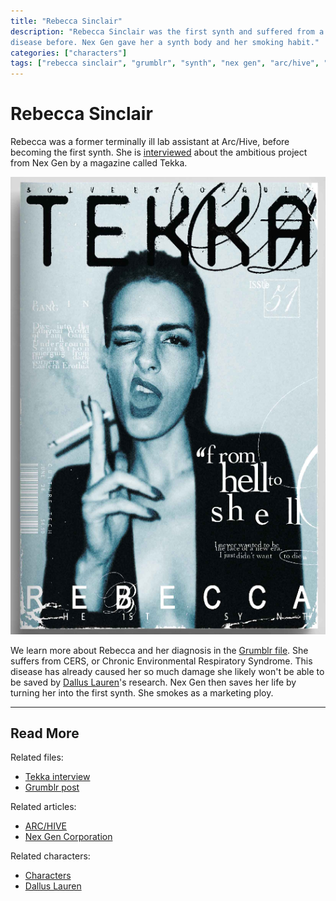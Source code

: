 ```yaml
---
title: "Rebecca Sinclair"
description: "Rebecca Sinclair was the first synth and suffered from a terminal respiratory 
disease before. Nex Gen gave her a synth body and her smoking habit."
categories: ["characters"]
tags: ["rebecca sinclair", "grumblr", "synth", "nex gen", "arc/hive", "cers"]
---
```


# Rebecca Sinclair

Rebecca was a former terminally ill lab assistant at Arc/Hive, before becoming the first
synth. She is [interviewed](../for-sof/tekka_interview) about the ambitious project from Nex Gen
by a magazine called Tekka.

![Tekka Magazine cover](https://raw.githubusercontent.com/bmth-arg-wiki/wiki-assets/main/files/tekka/tekka_cover.png)

We learn more about Rebecca and her diagnosis in the [Grumblr file](../for-sof/grumblr). 
She suffers from CERS, or Chronic Environmental Respiratory Syndrome.
This disease has already caused her so much damage she likely won't be able to be saved by 
[Dallus Lauren](dallus-lauren)'s research.
Nex Gen then saves her life by turning her into the first synth.
She smokes as a marketing ploy.

***

## Read More

Related files:

- [Tekka interview](../for-sof/tekka_interview)
- [Grumblr post](../for-sof/grumblr)

Related articles:

- [ARC/HIVE](../lore/archive)
- [Nex Gen Corporation](../lore/nex-gen-corporation)

Related characters:

- [Characters](../characters)
- [Dallus Lauren](dallus-lauren)